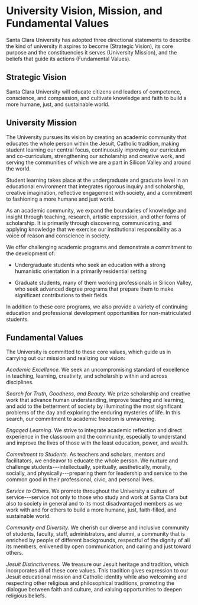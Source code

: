 University Vision, Mission, and Fundamental Values
==================================================

Santa Clara University has adopted three directional statements to describe the kind of university it aspires to become (Strategic Vision), its core purpose and the constituencies it serves (University Mission), and the beliefs that guide its actions (Fundamental Values).

Strategic Vision
----------------

Santa Clara University will educate citizens and leaders of competence, conscience, and compassion, and cultivate knowledge and faith to build a more humane, just, and sustainable world.

University Mission
------------------

The University pursues its vision by creating an academic community that educates the whole person within the Jesuit, Catholic tradition, making student learning our central focus, continuously improving our curriculum and co-curriculum, strengthening our scholarship and creative work, and serving the communities of which we are a part in Silicon Valley and around the world.

Student learning takes place at the undergraduate and graduate level in an educational environment that integrates rigorous inquiry and scholarship, creative imagination, reflective engagement with society, and a commitment to fashioning a more humane and just world.

As an academic community, we expand the boundaries of knowledge and insight through teaching, research, artistic expression, and other forms of scholarship. It is primarily through discovering, communicating, and applying knowledge that we exercise our institutional responsibility as a voice of reason and conscience in society.

We offer challenging academic programs and demonstrate a commitment to the development of:

-   Undergraduate students who seek an education with a strong humanistic orientation in a primarily residential setting

-   Graduate students, many of them working professionals in Silicon Valley, who seek advanced degree programs that prepare them to make significant contributions to their fields

In addition to these core programs, we also provide a variety of continuing education and professional development opportunities for non-matriculated students.

Fundamental Values
------------------

The University is committed to these core values, which guide us in carrying out our mission and realizing our vision:

*Academic Excellence.* We seek an uncompromising standard of excellence in teaching, learning, creativity, and scholarship within and across disciplines.

*Search for Truth, Goodness, and Beauty.* We prize scholarship and creative work that advance human understanding, improve teaching and learning, and add to the betterment of society by illuminating the most significant problems of the day and exploring the enduring mysteries of life. In this search, our commitment to academic freedom is unwavering.

*Engaged Learning*. We strive to integrate academic reflection and direct experience in the classroom and the community, especially to understand and improve the lives of those with the least education, power, and wealth.

*Commitment to Students.* As teachers and scholars, mentors and facilitators, we endeavor to educate the whole person. We nurture and challenge students---intellectually, spiritually, aesthetically, morally, socially, and physically---preparing them for leadership and service to the common good in their professional, civic, and personal lives.

*Service to Others.* We promote throughout the University a culture of service---service not only to those who study and work at Santa Clara but also to society in general and to its most disadvantaged members as we work with and for others to build a more humane, just, faith-filled, and sustainable world.

*Community and Diversity.* We cherish our diverse and inclusive community of students, faculty, staff, administrators, and alumni, a community that is enriched by people of different backgrounds, respectful of the dignity of all its members, enlivened by open communication, and caring and just toward others.

*Jesuit Distinctiveness.* We treasure our Jesuit heritage and tradition, which incorporates all of these core values. This tradition gives expression to our Jesuit educational mission and Catholic identity while also welcoming and respecting other religious and philosophical traditions, promoting the dialogue between faith and culture, and valuing opportunities to deepen religious beliefs.
